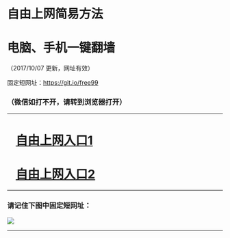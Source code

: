 ﻿# 自由上网简易方法

# 电脑、手机一键翻墙

（2017/10/07 更新，网址有效）

固定短网址：https://git.io/free99

### （微信如打不开，请转到浏览器打开）


***





# &nbsp;&nbsp; <a href="http://ft1692014783.fwq-tz-1001.info/fwqtz01.html?t=100700123492 " target="_blank">自由上网入口1</a>
# &nbsp;&nbsp; <a href="http://ft1105824891.fwq-tz-1002.info/fwqtz02.html?t=10070012235 " target="_blank">自由上网入口2</a>
***

### 请记住下图中固定短网址：

<img src="https://s3-us-west-2.amazonaws.com/fwq-1001/yjfq-20170905okok.png" /> 


***

